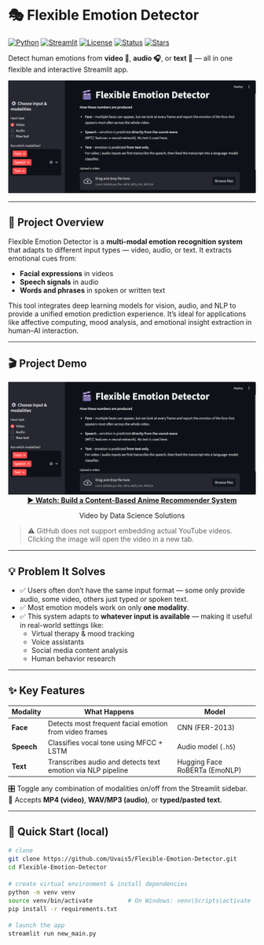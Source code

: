 # 🎭 Flexible Emotion Detector

[![Python](https://img.shields.io/badge/Python-3.9-blue?logo=python)](https://www.python.org/)
[![Streamlit](https://img.shields.io/badge/Built%20with-Streamlit-ff4b4b?logo=streamlit)](https://streamlit.io/)
[![License](https://img.shields.io/github/license/Uvais5/Flexible-Emotion-Detector)](https://github.com/Uvais5/Flexible-Emotion-Detector/blob/master/LICENSE)
[![Status](https://img.shields.io/badge/Status-Active-brightgreen)](https://github.com/Uvais5/Flexible-Emotion-Detector)
[![Stars](https://img.shields.io/github/stars/Uvais5/Flexible-Emotion-Detector?style=social)](https://github.com/Uvais5/Flexible-Emotion-Detector/stargazers)

Detect human emotions from **video 🎦**, **audio 🎧**, or **text 💬** — all in one flexible and interactive Streamlit app.

<p align="center">
  <img src="frontview.png" alt="App screenshot" width="640">
</p>

---

## 🧩 Project Overview

Flexible Emotion Detector is a **multi-modal emotion recognition system** that adapts to different input types — video, audio, or text. It extracts emotional cues from:

- **Facial expressions** in videos  
- **Speech signals** in audio  
- **Words and phrases** in spoken or written text  

This tool integrates deep learning models for vision, audio, and NLP to provide a unified emotion prediction experience. It’s ideal for applications like affective computing, mood analysis, and emotional insight extraction in human–AI interaction.

---

## 🎬 Project Demo

<div align="center">
  <a href="https://youtu.be/kZP5kroO56Q?si=IAgaUtPpsjqIgkni" target="_blank">
    <img src="frontview.png" alt="Watch Anime Recommendation System Demo" width="640">
  </a>
  <br>
  <strong><a href="https://www.youtube.com/watch?v=DF53aO3G2jQ&ab_channel=uvaissaifi" target="_blank">▶️ Watch: Build a Content-Based Anime Recommender System</a></strong>
  <p>Video by Data Science Solutions</p>
</div>

> ⚠️ GitHub does not support embedding actual YouTube videos. Clicking the image will open the video in a new tab.


---

## 💡 Problem It Solves

- ✅ Users often don’t have the same input format — some only provide audio, some video, others just typed or spoken text.  
- ✅ Most emotion models work on only **one modality**.  
- ✅ This system adapts to **whatever input is available** — making it useful in real-world settings like:
  - Virtual therapy & mood tracking
  - Voice assistants
  - Social media content analysis
  - Human behavior research

---

## ✨ Key Features

| Modality   | What Happens                                                | Model                           |
|------------|-------------------------------------------------------------|----------------------------------|
| **Face**   | Detects most frequent facial emotion from video frames      | CNN (FER-2013)                  |
| **Speech** | Classifies vocal tone using MFCC + LSTM                     | Audio model (`.h5`)             |
| **Text**   | Transcribes audio and detects text emotion via NLP pipeline | Hugging Face RoBERTa (EmoNLP)   |

🎛️ Toggle any combination of modalities on/off from the Streamlit sidebar.  
📂 Accepts **MP4 (video)**, **WAV/MP3 (audio)**, or **typed/pasted text**.

---

## 🚀 Quick Start (local)

```bash
# clone
git clone https://github.com/Uvais5/Flexible-Emotion-Detector.git
cd Flexible-Emotion-Detector

# create virtual environment & install dependencies
python -m venv venv
source venv/bin/activate          # On Windows: venv\Scripts\activate
pip install -r requirements.txt

# launch the app
streamlit run new_main.py
